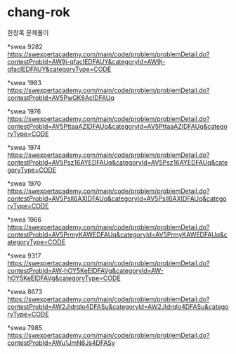 # chang-rok
한창록 문제풀이

*swea 9282
https://swexpertacademy.com/main/code/problem/problemDetail.do?contestProbId=AW9j-qfacIEDFAUY&categoryId=AW9j-qfacIEDFAUY&categoryType=CODE

*swea 1983
https://swexpertacademy.com/main/code/problem/problemDetail.do?contestProbId=AV5PwGK6AcIDFAUq

*swea 1976
https://swexpertacademy.com/main/code/problem/problemDetail.do?contestProbId=AV5PttaaAZIDFAUq&categoryId=AV5PttaaAZIDFAUq&categoryType=CODE

*swea 1974
https://swexpertacademy.com/main/code/problem/problemDetail.do?contestProbId=AV5Psz16AYEDFAUq&categoryId=AV5Psz16AYEDFAUq&categoryType=CODE

*swea 1970
https://swexpertacademy.com/main/code/problem/problemDetail.do?contestProbId=AV5PsIl6AXIDFAUq&categoryId=AV5PsIl6AXIDFAUq&categoryType=CODE

*swea 1966
https://swexpertacademy.com/main/code/problem/problemDetail.do?contestProbId=AV5PrmyKAWEDFAUq&categoryId=AV5PrmyKAWEDFAUq&categoryType=CODE

*swea 9317
https://swexpertacademy.com/main/code/problem/problemDetail.do?contestProbId=AW-hOY5KeEIDFAVg&categoryId=AW-hOY5KeEIDFAVg&categoryType=CODE

*swea 8673
https://swexpertacademy.com/main/code/problem/problemDetail.do?contestProbId=AW2Jldrqlo4DFASu&categoryId=AW2Jldrqlo4DFASu&categoryType=CODE

*swea 7985
https://swexpertacademy.com/main/code/problem/problemDetail.do?contestProbId=AWu1JmN6Js4DFASy
